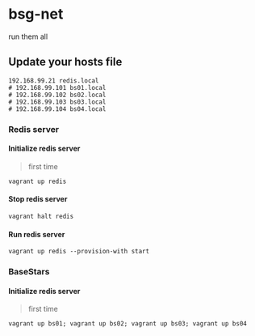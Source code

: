 # bsg-net
run them all

## Update your hosts file

```
192.168.99.21 redis.local
# 192.168.99.101 bs01.local 
# 192.168.99.102 bs02.local 
# 192.168.99.103 bs03.local 
# 192.168.99.104 bs04.local 

```

### Redis server

#### Initialize redis server

> first time

```shell
vagrant up redis
```

#### Stop redis server

```shell
vagrant halt redis
```

#### Run redis server

```shell
vagrant up redis --provision-with start
```

### BaseStars

#### Initialize redis server

> first time

```shell
vagrant up bs01; vagrant up bs02; vagrant up bs03; vagrant up bs04
```

